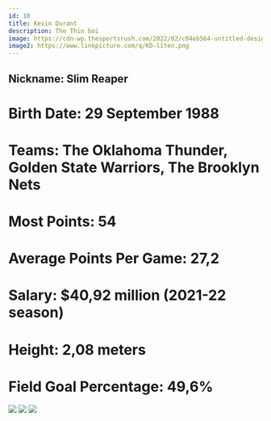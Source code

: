 ```yaml
---
id: 10
title: Kevin Durant
description: The Thin boi
image: https://cdn-wp.thesportsrush.com/2022/02/c04eb564-untitled-design-43.jpg
image2: https://www.linkpicture.com/q/KD-liten.png
---
```


## Nickname: <span class="pinfo">Slim Reaper</span>
# Birth Date: <span class="pinfo">29 September 1988</span>
# Teams: <span class="pinfo">The Oklahoma Thunder, Golden State Warriors, The Brooklyn Nets</span>
# Most Points: <span class="pinfo">54</span>
# Average Points Per Game: <span class="pinfo">27,2 </span>
# Salary: <span class="pinfo">$40,92 million (2021-22 season)</span>
# Height: <span class="pinfo">2,08 meters</span>
# Field Goal Percentage: <span class="pinfo">49,6%</span>

<div class="flex flex-wrap justify-start">
<img src="https://az2.hatstoremedia.com/hatstore/images/image-oklahoma-city-thunder-kepsar-2017-02-21-125604562/555/555/0/oklahoma-city-thunder-kepsar.png" class="TImage">
<img src="https://upload.wikimedia.org/wikipedia/en/thumb/0/01/Golden_State_Warriors_logo.svg/1200px-Golden_State_Warriors_logo.svg.png" class="TImage p-5"/>
<img src="https://upload.wikimedia.org/wikipedia/commons/thumb/4/44/Brooklyn_Nets_newlogo.svg/1200px-Brooklyn_Nets_newlogo.svg.png" class="TImage p-4">
</div>